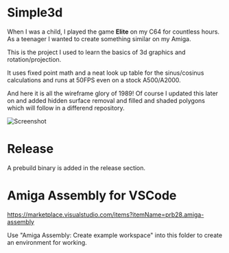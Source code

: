 # Simple3d

When I was a child, I played the game __Elite__ on my C64 for countless hours. As a teenager I wanted to create something similar on my Amiga.

This is the project I used to learn the basics of 3d graphics and rotation/projection.

It uses fixed point math and a neat look up table for the sinus/cosinus calculations and runs at 50FPS even on a stock A500/A2000.

And here it is all the wireframe glory of 1989! Of course I updated this later on and added hidden surface removal and filled and shaded polygons which will follow in a differend repository.

![Screenshot](https://github.com/LutzGrosshennig/amiga-simple3d/blob/master/images/screenshot.jpg)

# Release

A prebuild binary is added in the release section.

# Amiga Assembly for VSCode

https://marketplace.visualstudio.com/items?itemName=prb28.amiga-assembly

Use "Amiga Assembly: Create example workspace" into this folder to create an environment for working.